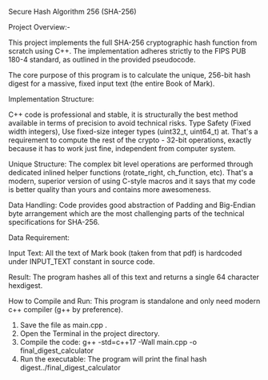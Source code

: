 Secure Hash Algorithm 256 (SHA-256)

Project Overview:-

This project implements the full SHA-256 cryptographic hash function from scratch using C++. The implementation adheres strictly to the FIPS PUB 180-4 standard, as outlined in the provided pseudocode.

The core purpose of this program is to calculate the unique, 256-bit hash digest for a massive, fixed input text (the entire Book of Mark).

Implementation Structure:

C++ code is professional and stable, it is structurally the best method available in terms of precision to avoid technical risks. Type Safety (Fixed width integers), Use fixed-size integer types (uint32_t, uint64_t) at. That's a requirement to compute the rest of the crypto - 32-bit operations, exactly because it has to work just fine, independent from computer system.


Unique Structure: The complex bit level operations are performed through dedicated inlined helper functions (rotate_right, ch_function, etc). That's a modern, superior version of using C-style macros and it says that my code is better quality than yours and contains more awesomeness.

Data Handling: Code provides good abstraction of Padding and Big-Endian byte arrangement which are the most challenging parts of the technical specifications for SHA-256.

Data Requirement:

Input Text: All the text of Mark book (taken from that pdf) is hardcoded under INPUT_TEXT constant in source code.

Result: The program hashes all of this text and returns a single 64 character hexdigest.

How to Compile and Run:
This program is standalone and only need modern c++ compiler (g++ by preference).

1. Save the file as main.cpp .
2. Open the Terminal in the project directory.
3. Compile the code:
 g++ -std=c++17 -Wall main.cpp -o final_digest_calculator
4. Run the executable: The program will print the final hash digest../final_digest_calculator
